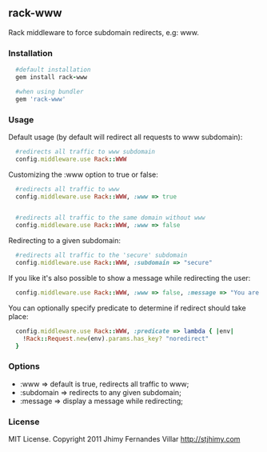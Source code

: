 ## rack-www

Rack middleware to force subdomain redirects, e.g: www.

### Installation

```ruby
  #default installation
  gem install rack-www

  #when using bundler
  gem 'rack-www'
```

### Usage

Default usage (by default will redirect all requests to www subdomain):

```ruby
  #redirects all traffic to www subdomain
  config.middleware.use Rack::WWW
```

Customizing the :www option to true or false:

```ruby
  #redirects all traffic to www
  config.middleware.use Rack::WWW, :www => true


  #redirects all traffic to the same domain without www
  config.middleware.use Rack::WWW, :www => false
```

Redirecting to a given subdomain:

```ruby
  #redirects all traffic to the 'secure' subdomain
  config.middleware.use Rack::WWW, :subdomain => "secure"
```

If you like it's also possible to show a message while redirecting the user:

```ruby
  config.middleware.use Rack::WWW, :www => false, :message => "You are being redirected..."
```

You can optionally specify predicate to determine if redirect should take place:

```ruby
  config.middleware.use Rack::WWW, :predicate => lambda { |env|
    !Rack::Request.new(env).params.has_key? "noredirect"
  }
```


### Options

- :www => default is true, redirects all traffic to www;
- :subdomain => redirects to any given subdomain;
- :message => display a message while redirecting;


### License

MIT License. Copyright 2011 Jhimy Fernandes Villar http://stjhimy.com
